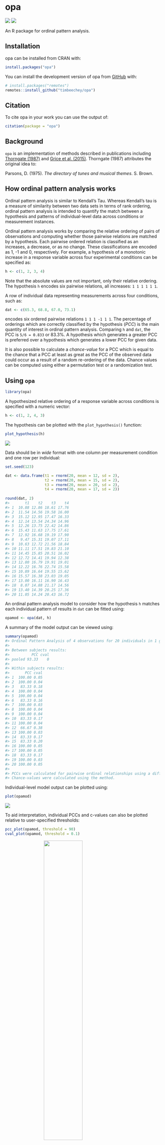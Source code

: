 
<!-- README.md is generated from README.Rmd. Please edit that file -->

# opa

<!-- badges: start -->

![](https://www.r-pkg.org/badges/version-ago/opa?color=orange)
![](https://cranlogs.r-pkg.org/badges/grand-total/opa)
<!-- badges: end -->

An R package for ordinal pattern analysis.

## Installation

opa can be installed from CRAN with:

``` r
install.packages("opa")
```

You can install the development version of opa from
[GitHub](https://github.com/) with:

``` r
# install.packages("remotes")
remotes::install_github("timbeechey/opa")
```

## Citation

To cite opa in your work you can use the output of:

``` r
citation(package = "opa")
```

## Background

`opa` is an implementation of methods described in publications
including [Thorngate
(1987)](https://doi.org/10.1016/S0166-4115(08)60083-7) and [Grice et
al. (2015)](https://doi.org/10.1177/2158244015604192). Thorngate (1987)
attributes the original idea to:

Parsons, D. (1975). *The directory of tunes and musical themes*. S.
Brown.

## How ordinal pattern analysis works

Ordinal pattern analysis is similar to Kendall’s Tau. Whereas Kendall’s
tau is a measure of similarity between two data sets in terms of rank
ordering, ordinal pattern analysis is intended to quantify the match
between a hypothesis and patterns of individual-level data across
conditions or measurement instances.

Ordinal pattern analysis works by comparing the relative ordering of
pairs of observations and computing whether those pairwise relations are
matched by a hypothesis. Each pairwise ordered relation is classified as
an increases, a decrease, or as no change. These classifications are
encoded as 1, -1 and 0, respectively. For example, a hypothesis of a
monotonic increase in a response variable across four experimental
conditions can be specified as:

``` r
h <- c(1, 2, 3, 4)
```

Note that the absolute values are not important, only their relative
ordering. The hypothesis `h` encodes six pairwise relations, all
increases: `1 1 1 1 1 1`.

A row of individual data representing measurements across four
conditions, such as:

``` r
dat <- c(65.3, 68.8, 67.0, 73.1)
```

encodes six ordered pairwise relations `1 1 1 -1 1 1`. The percentage of
orderings which are correctly classified by the hypothesis (*PCC*) is
the main quantity of interest in ordinal pattern analysis. Comparing `h`
and `dat`, the PCC is `5/6 = 0.833` or 83.3%. A hypothesis which
generates a greater PCC is preferred over a hypothesis which generates a
lower PCC for given data.

It is also possible to calculate a *chance-value* for a PCC which is
equal to the chance that a PCC at least as great as the PCC of the
observed data could occur as a result of a random re-ordering of the
data. Chance values can be computed using either a permutation test or a
randomization test.

## Using `opa`

``` r
library(opa)
```

A hypothesized relative ordering of a response variable across
conditions is specified with a numeric vector:

``` r
h <- c(1, 2, 4, 3)
```

The hypothesis can be plotted with the `plot_hypothesis()` function:

``` r
plot_hypothesis(h)
```

<img src="man/figures/README-plot_hypothesis-1.png" style="display: block; margin: auto;" />

Data should be in *wide* format with one column per measurement
condition and one row per individual:

``` r
set.seed(123)

dat <- data.frame(t1 = rnorm(20, mean = 12, sd = 2),
                  t2 = rnorm(20, mean = 15, sd = 2),
                  t3 = rnorm(20, mean = 20, sd = 2),
                  t4 = rnorm(20, mean = 17, sd = 2))
                  
round(dat, 2)
#>       t1    t2    t3    t4
#> 1  10.88 12.86 18.61 17.76
#> 2  11.54 14.56 19.58 16.00
#> 3  15.12 12.95 17.47 16.33
#> 4  12.14 13.54 24.34 14.96
#> 5  12.26 13.75 22.42 14.86
#> 6  15.43 11.63 17.75 17.61
#> 7  12.92 16.68 19.19 17.90
#> 8   9.47 15.31 19.07 17.11
#> 9  10.63 12.72 21.56 18.84
#> 10 11.11 17.51 19.83 21.10
#> 11 14.45 15.85 20.51 16.02
#> 12 12.72 14.41 19.94 12.38
#> 13 12.80 16.79 19.91 19.01
#> 14 12.22 16.76 22.74 15.58
#> 15 10.89 16.64 19.55 15.62
#> 16 15.57 16.38 23.03 19.05
#> 17 13.00 16.11 16.90 16.43
#> 18  8.07 14.88 21.17 14.56
#> 19 13.40 14.39 20.25 17.36
#> 20 11.05 14.24 20.43 16.72
```

An ordinal pattern analysis model to consider how the hypothesis `h`
matches each individual pattern of results in `dat` can be fitted using:

``` r
opamod <- opa(dat, h)
```

A summary of the model output can be viewed using:

``` r
summary(opamod)
#> Ordinal Pattern Analysis of 4 observations for 20 individuals in 1 group 
#> 
#> Between subjects results:
#>          PCC cval
#> pooled 93.33    0
#> 
#> Within subjects results:
#>       PCC cval
#> 1  100.00 0.05
#> 2  100.00 0.04
#> 3   83.33 0.18
#> 4  100.00 0.04
#> 5  100.00 0.04
#> 6   83.33 0.16
#> 7  100.00 0.03
#> 8  100.00 0.04
#> 9  100.00 0.04
#> 10  83.33 0.17
#> 11 100.00 0.04
#> 12  66.67 0.38
#> 13 100.00 0.03
#> 14  83.33 0.17
#> 15  83.33 0.20
#> 16 100.00 0.05
#> 17 100.00 0.05
#> 18  83.33 0.17
#> 19 100.00 0.03
#> 20 100.00 0.05
#> 
#> PCCs were calculated for pairwise ordinal relationships using a difference threshold of 0.
#> Chance-values were calculated using the method.
```

Individual-level model output can be plotted using:

``` r
plot(opamod)
```

<img src="man/figures/README-plot_opamod1-1.png" style="display: block; margin: auto;" />

To aid interpretation, individual PCCs and c-values can also be plotted
relative to user-specified thresholds:

``` r
pcc_plot(opamod, threshold = 90)
cval_plot(opamod, threshold = 0.1)
```

<img src="man/figures/README-threshold_plots-1.png" width="50%" style="display: block; margin: auto;" /><img src="man/figures/README-threshold_plots-2.png" width="50%" style="display: block; margin: auto;" />

### Pairwise comparison of measurement conditions

Pairwise comparisons of measurement conditions can be calculated by
applying the `compare_conditions()` function to an `opafit` object
produced by a call to `opa()`:

``` r
condition_comparisons <- compare_conditions(opamod)

condition_comparisons$pccs
#>     1   2  3 4
#> 1   -   -  - -
#> 2  90   -  - -
#> 3 100 100  - -
#> 4  95  80 95 -
condition_comparisons$cvals
#>        1      2      3 4
#> 1      -      -      - -
#> 2  0.001      -      - -
#> 3 <0.001 <0.001      - -
#> 4 <0.001  0.005 <0.001 -
```

### Multiple groups

If the data consist of multiple groups a categorical grouping variable
can be passed with the `group` keyword to produce results for each group
within the data, in addition to individual results.

``` r
dat$group <- rep(c("A", "B", "C", "D"), 5)
dat$group <- factor(dat$group, levels = c("A", "B", "C", "D"))

opamod2 <- opa(dat[, 1:4], h, group = dat$group)
```

The summary output displays results organised by group.

``` r
summary(opamod2, digits = 3)
#> Ordinal Pattern Analysis of 4 observations for 20 individuals in 4 groups 
#> 
#> Between subjects results:
#>       PCC  cval
#> A 100.000 0.000
#> B  86.667 0.000
#> C  93.333 0.000
#> D  93.333 0.001
#> 
#> Within subjects results:
#>   Individual     PCC  cval
#> A          1 100.000 0.047
#> A          5 100.000 0.046
#> A          9 100.000 0.048
#> A         13 100.000 0.040
#> A         17 100.000 0.038
#> B          2 100.000 0.047
#> B          6  83.333 0.167
#> B         10  83.333 0.163
#> B         14  83.333 0.154
#> B         18  83.333 0.163
#> C          3  83.333 0.165
#> C          7 100.000 0.046
#> C         11 100.000 0.048
#> C         15  83.333 0.154
#> C         19 100.000 0.038
#> D          4 100.000 0.047
#> D          8 100.000 0.046
#> D         12  66.667 0.366
#> D         16 100.000 0.040
#> D         20 100.000 0.038
#> 
#> PCCs were calculated for pairwise ordinal relationships using a difference threshold of 0.
#> Chance-values were calculated using the method.
```

Similarly, plotting the output shows individual PCCs and c-values by
group.

``` r
plot(opamod2)
```

<img src="man/figures/README-plot_opamod2-1.png" style="display: block; margin: auto;" />

### Comparing fit by group

The chance-value of the difference in group-level PCCs between any two
groups can be calculated using the `compare_groups()` function.

``` r
group_comp <- compare_groups(opamod2, "A", "B")
```

The difference in group-level PCCs can then be checked:

``` r
group_comp$pcc_diff
#> [1] 13.33333
```

Along with the c-value of the difference:

``` r
group_comp$cval
#> [1] 0.127
```

The distribution of PCC differences used to calculate the group
difference c-value can also then be plotted:

``` r
hist(group_comp$pcc_diff_dist, xlab = "PCC Difference")
```

![](man/figures/README-unnamed-chunk-4-1.png)<!-- -->

## Acknowledgements

Development of `opa` was supported by a [Medical Research
Foundation](https://www.medicalresearchfoundation.org.uk/) Fellowship
(MRF-049-0004-F-BEEC-C0899).
